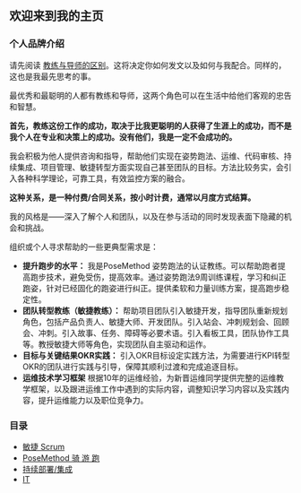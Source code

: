 ## 欢迎来到我的主页

### 个人品牌介绍

请先阅读 [教练与导师的区别](https://www.jianshu.com/p/9d14e5bb7313)。这将决定你如何发文以及如何与我配合。同样的，这也是我最先思考的事。

最优秀和最聪明的人都有教练和导师，这两个角色可以在生活中给他们客观的忠告和智慧。

**首先，教练这份工作的成功，取决于比我更聪明的人获得了生涯上的成功，而不是我个人在专业和决策上的成功。没有他们，我是一定不会成功的。**

我会积极为他人提供咨询和指导，帮助他们实现在姿势跑法、运维、代码审核、持续集成、项目管理、敏捷转型方面实现自己甚至团队的目标。方法比较务实，会引入各种科学理论，可靠工具，有效监控方案的融合。

**这种关系，是一种付费/合同关系，按小时计费，通常以月度方式结算。**

我的风格是——深入了解个人和团队，以及在参与活动的同时发现表面下隐藏的机会和挑战。

组织或个人寻求帮助的一些更典型需求是：

*   **提升跑步的水平：** 我是PoseMethod 姿势跑法的认证教练。可以帮助跑者提高跑步技术，避免受伤，提高效率。通过姿势跑法9周训练课程，学习和纠正跑姿，针对已经固化的跑姿进行纠正。提供柔软和力量训练方案，提高跑步稳定性。
*   **团队转型教练（敏捷教练）：** 帮助项目团队引入敏捷开发，指导团队重新规划角色，包括产品负责人、敏捷大师、开发团队。引入站会、冲刺规划会、回顾会、冲刺。引入故事、任务、障碍等必要术语。引入看板工具，团队协作工具等。教授敏捷大师等角色，实现团队自主驱动和运作。
*   **目标与关键结果OKR实践：** 引入OKR目标设定实践方法，为需要进行KPI转型OKR的团队进行实践与引导，保障其顺利过渡和完成追逐目标。
*   **运维技术学习框架** 根据10年的运维经验，为新晋运维同学提供完整的运维教学框架，以及跟进运维工作中遇到的实际内容，调整知识学习内容以及实践内容，提升运维能力以及职位竞争力。

### 目录

- [敏捷 Scrum](https://sggggy.github.io/docs/scrum)
- [PoseMethod 骑 游 跑](https://sggggy.github.io/docs/posemethod)
- [持续部署/集成](https://sggggy.github.io/docs/cdci)
- [IT](https://sggggy.github.io/docs/it)